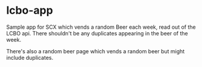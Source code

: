 # lcbo-app

Sample app for SCX which vends a random Beer each week, read out of the LCBO api. There shouldn't be any duplicates appearing in the beer of the week.

There's also a random beer page which vends a random beer but might include duplicates.
